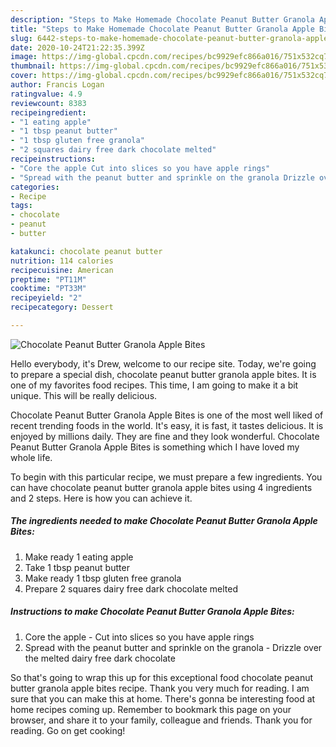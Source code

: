 ```yaml
---
description: "Steps to Make Homemade Chocolate Peanut Butter Granola Apple Bites"
title: "Steps to Make Homemade Chocolate Peanut Butter Granola Apple Bites"
slug: 6442-steps-to-make-homemade-chocolate-peanut-butter-granola-apple-bites
date: 2020-10-24T21:22:35.399Z
image: https://img-global.cpcdn.com/recipes/bc9929efc866a016/751x532cq70/chocolate-peanut-butter-granola-apple-bites-recipe-main-photo.jpg
thumbnail: https://img-global.cpcdn.com/recipes/bc9929efc866a016/751x532cq70/chocolate-peanut-butter-granola-apple-bites-recipe-main-photo.jpg
cover: https://img-global.cpcdn.com/recipes/bc9929efc866a016/751x532cq70/chocolate-peanut-butter-granola-apple-bites-recipe-main-photo.jpg
author: Francis Logan
ratingvalue: 4.9
reviewcount: 8383
recipeingredient:
- "1 eating apple"
- "1 tbsp peanut butter"
- "1 tbsp gluten free granola"
- "2 squares dairy free dark chocolate melted"
recipeinstructions:
- "Core the apple Cut into slices so you have apple rings"
- "Spread with the peanut butter and sprinkle on the granola Drizzle over the melted dairy free dark chocolate"
categories:
- Recipe
tags:
- chocolate
- peanut
- butter

katakunci: chocolate peanut butter 
nutrition: 114 calories
recipecuisine: American
preptime: "PT11M"
cooktime: "PT33M"
recipeyield: "2"
recipecategory: Dessert

---
```



![Chocolate Peanut Butter Granola Apple Bites](https://img-global.cpcdn.com/recipes/bc9929efc866a016/751x532cq70/chocolate-peanut-butter-granola-apple-bites-recipe-main-photo.jpg)

Hello everybody, it's Drew, welcome to our recipe site. Today, we're going to prepare a special dish, chocolate peanut butter granola apple bites. It is one of my favorites food recipes. This time, I am going to make it a bit unique. This will be really delicious.



Chocolate Peanut Butter Granola Apple Bites is one of the most well liked of recent trending foods in the world. It's easy, it is fast, it tastes delicious. It is enjoyed by millions daily. They are fine and they look wonderful. Chocolate Peanut Butter Granola Apple Bites is something which I have loved my whole life.


To begin with this particular recipe, we must prepare a few ingredients. You can have chocolate peanut butter granola apple bites using 4 ingredients and 2 steps. Here is how you can achieve it.

<!--inarticleads1-->

##### The ingredients needed to make Chocolate Peanut Butter Granola Apple Bites:

1. Make ready 1 eating apple
1. Take 1 tbsp peanut butter
1. Make ready 1 tbsp gluten free granola
1. Prepare 2 squares dairy free dark chocolate melted




<!--inarticleads2-->

##### Instructions to make Chocolate Peanut Butter Granola Apple Bites:

1. Core the apple - Cut into slices so you have apple rings
1. Spread with the peanut butter and sprinkle on the granola - Drizzle over the melted dairy free dark chocolate




So that's going to wrap this up for this exceptional food chocolate peanut butter granola apple bites recipe. Thank you very much for reading. I am sure that you can make this at home. There's gonna be interesting food at home recipes coming up. Remember to bookmark this page on your browser, and share it to your family, colleague and friends. Thank you for reading. Go on get cooking!
